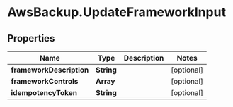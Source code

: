 # AwsBackup.UpdateFrameworkInput

## Properties

Name | Type | Description | Notes
------------ | ------------- | ------------- | -------------
**frameworkDescription** | **String** |  | [optional] 
**frameworkControls** | **Array** |  | [optional] 
**idempotencyToken** | **String** |  | [optional] 


